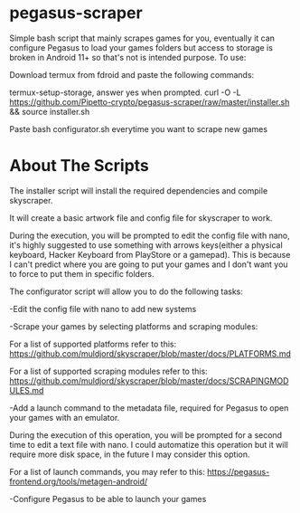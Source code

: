 # pegasus-scraper

Simple bash script that mainly scrapes games for you, eventually it can configure Pegasus to load your games folders but access to storage is broken in Android 11+ so that's not is intended purpose. To use:

Download termux from fdroid and paste the following commands:

termux-setup-storage,  answer yes when prompted.
curl -O -L https://github.com/Pipetto-crypto/pegasus-scraper/raw/master/installer.sh && source installer.sh

Paste bash configurator.sh everytime you want to scrape new games

# About The Scripts

The installer script will install the required dependencies and compile skyscraper. 

It will create a basic artwork file and config file for skyscraper to work. 

During the execution, you will be prompted to edit the config file with nano, it's highly suggested to use something with arrows keys(either a physical keyboard, Hacker Keyboard from PlayStore or a gamepad). This is because I can't predict where you are going to put your games and I don't want you to force to put them in specific folders. 

The configurator script will allow you to do the following tasks:

-Edit the config file with nano to add new systems

-Scrape your games by selecting platforms and scraping modules:

For a list of supported platforms refer to this: https://github.com/muldjord/skyscraper/blob/master/docs/PLATFORMS.md

For a list of supported scraping modules refer to this: https://github.com/muldjord/skyscraper/blob/master/docs/SCRAPINGMODULES.md

-Add a launch command to the metadata file, required for Pegasus to open your games with an emulator. 

During the execution of this operation, you will be prompted for a second time to edit a text file with nano. I could automatize this operation but it will require more disk space, in the future I may consider this option.

For a list of launch commands, you may refer to this: https://pegasus-frontend.org/tools/metagen-android/

-Configure Pegasus to be able to launch your games
